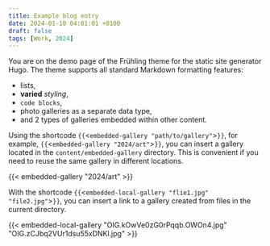 ```yaml
---
title: Example blog entry
date: 2024-01-10 04:01:01 +0100
draft: false
tags: [Work, 2024]
---
```

You are on the demo page of the Frühling theme for the static site generator Hugo. The theme supports all standard Markdown formatting features:
- lists,
- **varied** _styling_,
- `code blocks`,
- photo galleries as a separate data type,
- and 2 types of galleries embedded within other content.
<!--more-->

Using the shortcode `{{`<` embedded-gallery "path/to/gallery" `>`}}`, for example, `{{`<` embedded-gallery "2024/art" `>`}}`, you can insert a gallery located in the `content/embedded-gallery` directory. This is convenient if you need to reuse the same gallery in different locations.

{{< embedded-gallery "2024/art" >}}

With the shortcode `{{`<` embedded-local-gallery "flie1.jpg" "file2.jpg" `>`}}`, you can insert a link to a gallery created from files in the current directory.

{{< embedded-local-gallery "OIG.kOwVe0zG0rPqqb.OWOn4.jpg" "OIG.zCJbq2VUr1dsu55xDNKl.jpg" >}}